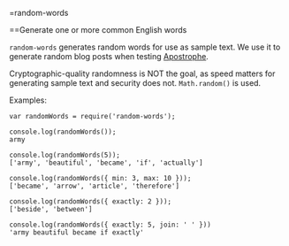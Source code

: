 =random-words

==Generate one or more common English words

`random-words` generates random words for use as sample text. We use it to generate random blog posts when testing [Apostrophe](http://github.com/punkave/apostrophe-sandbox).

Cryptographic-quality randomness is NOT the goal, as speed matters for generating sample text and security does not. `Math.random()` is used.

Examples:

    var randomWords = require('random-words');

    console.log(randomWords());
    army

    console.log(randomWords(5));
    ['army', 'beautiful', 'became', 'if', 'actually']

    console.log(randomWords({ min: 3, max: 10 }));
    ['became', 'arrow', 'article', 'therefore']

    console.log(randomWords({ exactly: 2 }));
    ['beside', 'between']

    console.log(randomWords({ exactly: 5, join: ' ' }))
    'army beautiful became if exactly'

